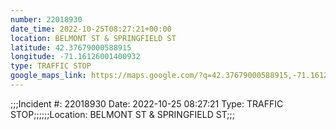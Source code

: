 ```yaml
---
number: 22018930
date_time: 2022-10-25T08:27:21+00:00
location: BELMONT ST & SPRINGFIELD ST
latitude: 42.37679000588915
longitude: -71.16126001400932
type: TRAFFIC STOP
google_maps_link: https://maps.google.com/?q=42.37679000588915,-71.16126001400932
---
```


;;;Incident #: 22018930  Date: 2022-10-25 08:27:21   Type: TRAFFIC STOP;;;;;;Location: BELMONT ST & SPRINGFIELD ST;;;
